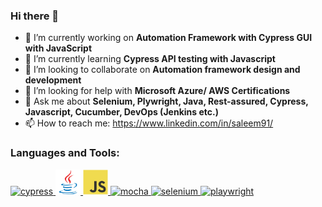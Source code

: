 ### Hi there 👋

- 🔭 I’m currently working on **Automation Framework with Cypress GUI with JavaScript**
- 🌱 I’m currently learning **Cypress API testing with Javascript**
- 👯 I’m looking to collaborate on **Automation framework design and development**
- 🤔 I’m looking for help with **Microsoft Azure/ AWS Certifications**
- 💬 Ask me about **Selenium, Plywright, Java, Rest-assured, Cypress, Javascript, Cucumber, DevOps (Jenkins etc.)**
- 📫 How to reach me: https://www.linkedin.com/in/saleem91/

<h3 align="left">Languages and Tools:</h3>
<p align="left"> <a href="https://www.cypress.io" target="_blank" rel="noreferrer"> <img src="https://raw.githubusercontent.com/simple-icons/simple-icons/6e46ec1fc23b60c8fd0d2f2ff46db82e16dbd75f/icons/cypress.svg" alt="cypress" width="40" height="40"/> </a> <a href="https://www.java.com" target="_blank" rel="noreferrer"> <img src="https://raw.githubusercontent.com/devicons/devicon/master/icons/java/java-original.svg" alt="java" width="40" height="40"/> </a> <a href="https://developer.mozilla.org/en-US/docs/Web/JavaScript" target="_blank" rel="noreferrer"> <img src="https://raw.githubusercontent.com/devicons/devicon/master/icons/javascript/javascript-original.svg" alt="javascript" width="40" height="40"/> </a> <a href="https://mochajs.org" target="_blank" rel="noreferrer"> <img src="https://www.vectorlogo.zone/logos/mochajs/mochajs-icon.svg" alt="mocha" width="40" height="40"/> </a> <a href="https://www.selenium.dev" target="_blank" rel="noreferrer"> <img src="https://raw.githubusercontent.com/detain/svg-logos/780f25886640cef088af994181646db2f6b1a3f8/svg/selenium-logo.svg" alt="selenium" width="40" height="40"/> </a> <a href="https://playwright.dev/java/" target="_blank" rel="noreferrer"> <img src ="https://cdn.svgporn.com/logos/playwright.svg?response-content-disposition=attachment%3Bfilename%3Dplaywright.svg" alt="playwright" width="40" height="40"/> </a> </p>

